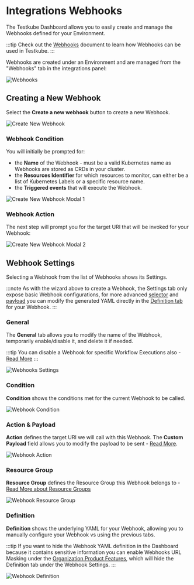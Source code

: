 # Integrations Webhooks

The Testkube Dashboard allows you to easily create and manage the Webhooks defined for your Environment.

:::tip
Check out the [Webhooks](/articles/webhooks) document to learn how Webhooks can be used in Testkube.
:::

Webhooks are created under an Environment and are managed from the "Webhooks" tab in the integrations panel:

![Webhooks](../img/integrations-webhooks.png)

## Creating a New Webhook

Select the **Create a new webhook** button to create a new Webhook. 

![Create New Webhook](../img/create-new-webhook.png)

### Webhook Condition

You will initially be prompted for:

- the **Name** of the Webhook - must be a valid Kubernetes name as Webhooks are stored as CRDs in your cluster.
- the **Resources Identifier** for which resources to monitor, can either be a list of Kubernetes Labels or a specific resource name.
- the **Triggered events** that will execute the Webhook.

![Create New Webhook Modal 1](../img/create-webhook-modal-1.png)

### Webhook Action

The next step will prompt you for the target URI that will be invoked for your Webhook:

![Create New Webhook Modal 2](../img/create-webhook-modal-2.png)

## Webhook Settings

Selecting a Webhook from the list of Webhooks shows its Settings.

:::note
As with the wizard above to create a Webhook, the Settings tab only expose basic Webhook configurations, for more
advanced [selector](/articles/webhooks#resource-selector-labels) and [payload](/articles/webhooks#webhook-payload) you can modify the
generated YAML directly in the [Definition tab](/articles/integrations-webhooks#definition) for your Webhook.
:::

### General 

The **General** tab allows you to modify the name of the Webhook, temporarily enable/disable it, and delete it if needed.

:::tip
You can disable a Webhook for specific Workflow Executions also - [Read More](/articles/webhooks#disabling-webhooks-on-tests)
:::

![Webhooks Settings](../img/existing-webhook-general.png)

### Condition

**Condition** shows the conditions met for the current Webhook to be called.

![Webhook Condition](../img/existing-webhook-condition.png)

### Action & Payload

**Action** defines the target URI we will call with this Webhook. The **Custom Payload** field allows you to 
modify the payload to be sent - [Read More](/articles/webhooks#webhook-payload).

![Webhook Action](../img/existing-webhook-action.png)

### Resource Group

**Resource Group** defines the Resource Group this Webhook belongs to - [Read More about Resource Groups](/articles/resource-groups)

![Webhook Resource Group](../img/existing-webhook-resource-group.png)

### Definition

**Definition** shows the underlying YAML for your Webhook, allowing you to manually configure your Webhook vs using the
previous tabs.

:::tip
If you want to hide the Webhook YAML definition in the Dashboard because it contains sensitive information you can 
enable Webhooks URL Masking under the [Organization Product Features](/testkube-pro/articles/organization-management#product-features), 
which will hide the Definition tab under the Webhook Settings.
:::

![Webhook Definition](images/webhook-definition.png)
